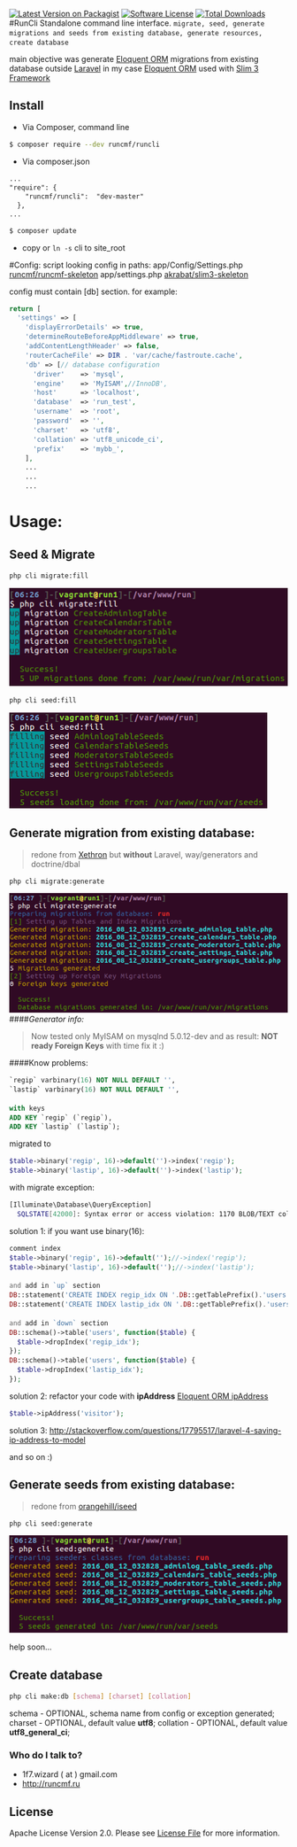 [![Latest Version on Packagist][ico-version]][link-packagist] [![Software License][ico-license]][link-license] [![Total Downloads][ico-downloads]][link-downloads]
#RunCli
Standalone command line interface.
    `migrate, seed, generate migrations and seeds from existing database, generate resources, create database`

main objective was generate [Eloquent ORM](https://github.com/illuminate/database) migrations from existing database outside [Laravel](https://github.com/laravel/laravel) 
in my case [Eloquent ORM](https://github.com/illuminate/database) used with [Slim 3 Framework](https://github.com/slimphp/Slim)


## Install
* Via Composer, command line
``` bash
$ composer require --dev runcmf/runcli
```
* Via composer.json
```
...
"require": {
    "runcmf/runcli":  "dev-master"
  },
...
```
``` bash
$ composer update
```

* copy or `ln -s` cli to site_root

#Config:
script looking config in paths:
app/Config/Settings.php [runcmf/runcmf-skeleton](https://bitbucket.org/1f7/runcmf-skeleton.git)
app/settings.php [akrabat/slim3-skeleton](https://github.com/akrabat/slim3-skeleton)

config must contain [db] section.
for example:
``` php
return [
  'settings' => [
    'displayErrorDetails' => true,
    'determineRouteBeforeAppMiddleware' => true,
    'addContentLengthHeader' => false,
    'routerCacheFile' => DIR . 'var/cache/fastroute.cache',
    'db' => [// database configuration
      'driver'    => 'mysql',
      'engine'    => 'MyISAM',//InnoDB',
      'host'      => 'localhost',
      'database'  => 'run_test',
      'username'  => 'root',
      'password'  => '',
      'charset'   => 'utf8',
      'collation' => 'utf8_unicode_ci',
      'prefix'    => 'mybb_',
    ],
    ...
    ...
    ...
```

# Usage:
## Seed & Migrate
``` bash
php cli migrate:fill
```
![example](ss/ss1.png "migrate fill")
``` bash
php cli seed:fill
```
![example](ss/ss2.png "seed fill")

## Generate migration from existing database:
> redone from [Xethron](https://github.com/Xethron/migrations-generator) but **without** Laravel, way/generators and doctrine/dbal 

``` bash
php cli migrate:generate
```
![example](ss/ss3.png "generate migrations")
####*Generator info:*
> Now tested only MyISAM on mysqlnd 5.0.12-dev and as result: **NOT ready Foreign Keys**
> with time fix it :)

####Know problems:
```sql
`regip` varbinary(16) NOT NULL DEFAULT '',
`lastip` varbinary(16) NOT NULL DEFAULT '',

with keys
ADD KEY `regip` (`regip`),
ADD KEY `lastip` (`lastip`);
```
migrated to
```php
$table->binary('regip', 16)->default('')->index('regip');
$table->binary('lastip', 16)->default('')->index('lastip');
```
with migrate exception:
```bash
[Illuminate\Database\QueryException]                                                                                                                                                        
  SQLSTATE[42000]: Syntax error or access violation: 1170 BLOB/TEXT column 'regip' used in key specification without a key length (SQL: alter table `mybb_users` add index `regip`(`regip`))
```
solution 1:
if you want use binary(16): 
```php
comment index
$table->binary('regip', 16)->default('');//->index('regip');
$table->binary('lastip', 16)->default('');//->index('lastip');

and add in `up` section
DB::statement('CREATE INDEX regip_idx ON '.DB::getTablePrefix().'users (regip(16));');
DB::statement('CREATE INDEX lastip_idx ON '.DB::getTablePrefix().'users (lastip(16));');

and add in `down` section
DB::schema()->table('users', function($table) {
  $table->dropIndex('regip_idx');
});
DB::schema()->table('users', function($table) {
  $table->dropIndex('lastip_idx');
});
```
solution 2:
refactor your code with **ipAddress** [Eloquent ORM ipAddress](https://laravel.com/docs/master/migrations)
```php
$table->ipAddress('visitor');
```
solution 3:
http://stackoverflow.com/questions/17795517/laravel-4-saving-ip-address-to-model

and so on :)


## Generate seeds from existing database:
> redone from [orangehill/iseed](https://github.com/orangehill/iseed)

``` bash
php cli seed:generate
```
![example](ss/ss4.png "seed generate")

help soon...

## Create database
``` bash
php cli make:db [schema] [charset] [collation]
```
schema - OPTIONAL, schema name from config or exception generated;
charset - OPTIONAL, default value **utf8**;
collation - OPTIONAL, default value **utf8_general_ci**;



### Who do I talk to? ###

* 1f7.wizard ( at ) gmail.com
* http://runcmf.ru

## License

Apache License
Version 2.0. Please see [License File](LICENSE.md) for more information.

[ico-version]: https://img.shields.io/packagist/v/runcmf/runcli.svg?style=flat-square
[ico-license]: https://img.shields.io/badge/license-Apache%202-green.svg?style=flat-square
[ico-downloads]: https://img.shields.io/packagist/dt/runcmf/runcli.svg?style=flat-square

[link-packagist]: https://packagist.org/packages/runcmf/runcli
[link-license]: http://www.apache.org/licenses/LICENSE-2.0
[link-downloads]: https://bitbucket.org/1f7/runcli

